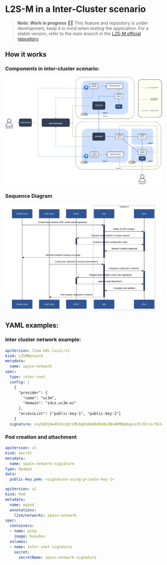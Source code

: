 <!---
 Copyright 2024  Universidad Carlos III de Madrid
 
 Licensed under the Apache License, Version 2.0 (the "License"); you may not
 use this file except in compliance with the License.  You may obtain a copy
 of the License at
 
   http://www.apache.org/licenses/LICENSE-2.0
 
 Unless required by applicable law or agreed to in writing, software
 distributed under the License is distributed on an "AS IS" BASIS, WITHOUT
 WARRANTIES OR CONDITIONS OF ANY KIND, either express or implied.  See the
 License for the specific language governing permissions and limitations under
 the License.
 
 SPDX-License-Identifier: Apache-2.0
-->

# L2S-M in a Inter-Cluster scenario

>**Note: Work in progress** :wrench::wrench:
> This feature and repository is under development, keep it in mind when testing the application. For a stable version, refer to the main branch in the [L2S-M official repository](https://github.com/Networks-it-uc3m/L2S-M). 

## How it works
### Components in inter-cluster scenario:

<p align="center">
  <img src="../assets/inter-cluster-arch.svg" width="600">
</p>

### Sequence Diagram

<p align="center">
  <img src="../assets/inter-cluster-diagram.svg" width="600">
</p>


## YAML examples:

### Inter cluster network example:

```yaml
apiVersion: l2sm.k8s.local/v1
kind: L2SMNetwork
metadata:
  name: spain-network
spec:
  type: inter-vnet
  config: |
    {
      "provider": {
        "name": "uc3m",
        "domain": "idco.uc3m.es"
      },
      "accessList": ["public-key-1", "public-key-2"]
    }
  signature: sxySO0jHw4h1kcqO/LMLDgOoOeH8dOn8vZWv4KMBq0upxz3lcbl+o/36JefpEwSlBJ6ukuKiQ79L4rsmmZgglk6y/VL54DFyLfPw9RJn3mzl99YE4qCaHyEBANSw+d5hPaJ/I8q+AMtjrYpglMTRPf0iMZQMNtMd0CdeX2V8aZOPCQP75PsZkWukPdoAK/++y1vbFQ6nQKagvpUZfr7Ecb4/QY+hIAzepm6N6lNiFNTgj6lGTrFK0qCVfRhMD+vXbBP6xzZjB2N1nIheK9vx7kvj3HORjZ+odVMa+AOU5ShSKpzXTvknrtcRTcWWmXPNUZLoq5k3U+z1g1OTFcjMdQ====

```

### Pod creation and attachment

```yaml
apiVersion: v1
kind: Secret
metadata:
  name: spain-network-signature
type: Opaque
data:
  public-key.pem: <signature-using-private-key-1>
```


```yaml
apiVersion: v1
kind: Pod
metadata:
  name: mypod
  annotations:
    l2sm/networks: spain-network
spec:
  containers:
  - name: ping
    image: busybox
  volumes:
  - name: inter-vnet-signature
    secret:
      secretName: spain-network-signature
```

